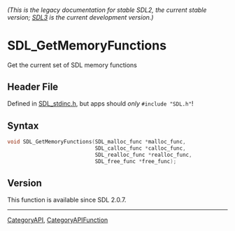 ###### (This is the legacy documentation for stable SDL2, the current stable version; [SDL3](https://wiki.libsdl.org/SDL3/) is the current development version.)
# SDL_GetMemoryFunctions

Get the current set of SDL memory functions

## Header File

Defined in [SDL_stdinc.h](https://github.com/libsdl-org/SDL/blob/SDL2/include/SDL_stdinc.h), but apps should _only_ `#include "SDL.h"`!

## Syntax

```c
void SDL_GetMemoryFunctions(SDL_malloc_func *malloc_func,
                            SDL_calloc_func *calloc_func,
                            SDL_realloc_func *realloc_func,
                            SDL_free_func *free_func);

```

## Version

This function is available since SDL 2.0.7.

----
[CategoryAPI](CategoryAPI), [CategoryAPIFunction](CategoryAPIFunction)

